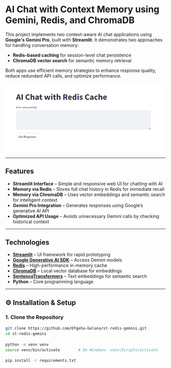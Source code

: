 # AI Chat with Context Memory using Gemini, Redis, and ChromaDB

This project implements two context-aware AI chat applications using **Google's Gemini Pro**, built with **Streamlit**. It demonstrates two approaches for handling conversation memory:

- **Redis-based caching** for session-level chat persistence
- **ChromaDB vector search** for semantic memory retrieval

Both apps use efficient memory strategies to enhance response quality, reduce redundant API calls, and optimize performance.

![Screenshot](https://raw.githubusercontent.com/Ofgeha-Gelana/st-redis-gemini/refs/heads/main/src/Screenshot%20from%202025-02-08%2010-02-11.png)


---

##  Features

- **Streamlit Interface** – Simple and responsive web UI for chatting with AI
- **Memory via Redis** – Stores full chat history in Redis for immediate recall
- **Memory via ChromaDB** – Uses vector embeddings and semantic search for intelligent context
- **Gemini Pro Integration** – Generates responses using Google’s generative AI API
- **Optimized API Usage** – Avoids unnecessary Gemini calls by checking historical context

---

## Technologies

- **[Streamlit](https://streamlit.io/)** – UI framework for rapid prototyping
- **[Google Generative AI SDK](https://ai.google.dev/)** – Access Gemini models
- **[Redis](https://redis.io/)** – High-performance in-memory cache
- **[ChromaDB](https://www.trychroma.com/)** – Local vector database for embeddings
- **[SentenceTransformers](https://www.sbert.net/)** – Text embeddings for semantic search
- **Python** – Core programming language

---

## ⚙️ Installation & Setup

### 1. Clone the Repository

```bash
git clone https://github.com/Ofgeha-Gelana/st-redis-gemini.git
cd st-redis-gemini

python -m venv venv
source venv/bin/activate        # On Windows: venv\Scripts\activate

pip install -r requirements.txt


